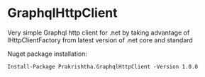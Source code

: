 # GraphqlHttpClient
Very simple Graphql http client for .net by taking advantage of IHttpClientFactory from latest version of .net core and standard

Nuget package installation:
```
Install-Package Prakrishtha.GraphqlHttpClient -Version 1.0.0
```
